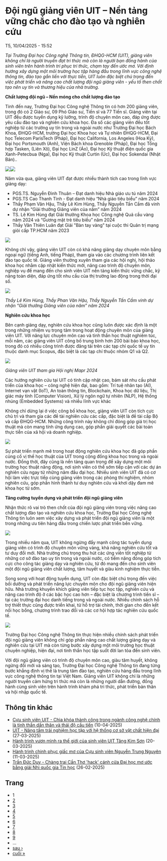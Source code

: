 # Đội ngũ giảng viên UIT – Nền tảng vững chắc cho đào tạo và nghiên cứu

T5, 10/04/2025 - 15:52

*Tại Trường Đại học Công nghệ Thông tin, ĐHQG-HCM (UIT), giảng viên không chỉ là người truyền đạt tri thức mà còn là người bạn đồng hành của sinh viên trên hành trình tri phục tri thức, chạm tay đến ước mơ. Với định hướng xây dựng một môi trường học tập hàng đầu trong lĩnh vực công nghệ thông tin, đào tạo gắn liền với thực tiễn, UIT luôn đặc biệt chú trọng đến việc phát triển và nâng cao chất lượng đội ngũ giảng viên - yếu tố then chốt tạo nên uy tín và thương hiệu của nhà trường.*

**Chất lượng đội ngũ – Nền móng cho chất lượng đào tạo**

Tính đến nay, Trường Đại học Công nghệ Thông tin có hơn 200 giảng viên, trong đó có 2 Giáo sư, 09 Phó Giáo sư, Tiến sĩ và 77 Tiến sĩ. Giảng viên tại UIT đều được tuyển dụng kỹ lưỡng, trình độ chuyên môn cao, đáp ứng được yêu cầu đào tạo và nghiên cứu khoa học. Đa số các giảng viên đều tốt nghiệp từ các trường uy tín trong và ngoài nước như Trường Đại học Bách Khoa, ĐHQG-HCM, trường Đại học Khoa học và Tự nhiên ĐHQG-HCM, Đại học Telecom ParisTech (Pháp), Đại học California, Los Angeles (Hoa Kỳ), Đại học Portsmouth (Anh), Viện Bách khoa Grenoble (Pháp), Đại học Tổng hợp Tasken, (Liên Xô), Đại học LinZ (Áo), Đại học Kỹ thuật điện quốc gia Xanh-Petecbua (Nga), Đại học Kỹ thuật Curtin (Úc), Đại học Sokendai (Nhật Bản)..

![](/sites/default/files/uploads/images/202504/img_013.jpg)![](/sites/default/files/uploads/images/202504/007.jpg)

Năm vừa qua, giảng viên UIT đạt được nhiều thành tích cao trong lĩnh vực giảng dạy:

* PGS.TS. Nguyễn Đình Thuân – Đạt danh hiệu Nhà giáo ưu tú năm 2024
* PGS.TS Cao Thanh Tình - Đạt danh hiệu “Nhà giáo tiêu biểu” năm 2024
* Thầy Phạm Văn Hậu, Thầy Lê Kim Hùng, Thầy Nguyễn Tấn Cầm đã vinh dự nhận “Giải thưởng Giảng viên của năm” năm 2024
* TS. Lê Kim Hùng đạt Giải thưởng Khoa học Công nghệ Quả cầu vàng năm 2024 và “Gương mặt trẻ tiêu biểu” năm 2024
* Thầy Văn Thiên Luân đạt Giải "Bàn tay vàng" tại cuộc thi Quản trị mạng giỏi cấp TP.HCM năm 2023

![](/sites/default/files/uploads/images/202504/487503185_1122019243297412_4889487721977824532_n.jpg)

Không chỉ vậy, giảng viên UIT còn có khả năng giảng dạy chuyên môn bằng ngoại ngữ (tiếng Anh, tiếng Pháp), tham gia vào các chương trình liên kết đào tạo quốc tế. Giảng viên thường xuyên tham gia các hội nghị, hội thảo khoa học nhằm cập nhật kiến thức mới, nâng cao trình độ chuyên môn, nghiệp vụ để mang đến cho sinh viên UIT nền tảng kiến thức vững chắc, kỹ năng toàn diện, đáp ứng tốt nhu cầu của thị trường lao động trong thời đại số.

![](/sites/default/files/uploads/images/202504/471355428_1044651837700820_7899503720881790814_n_1.jpg)

*Thầy Lê Kim Hùng, Thầy Phan Văn Hậu, Thầy Nguyễn Tấn Cầm vinh dự nhận “Giải thưởng Giảng viên của năm” năm 2024*

**Nghiên cứu khoa học**

Bên cạnh giảng dạy, nghiên cứu khoa học cũng luôn được xác định là một trong những nhiệm vụ trọng tâm trong hoạt động chuyên môn của giảng viên UIT. Với năng lực chuyên môn cao và tinh thần học thuật nghiêm túc, mỗi năm, các giảng viên UIT công bố trung bình hơn 200 bài báo khoa học, trong đó có nhiều công trình được đăng tải trên các tạp chí quốc tế uy tín thuộc danh mục Scopus, đặc biệt là các tạp chí thuộc nhóm Q1 và Q2.

![](/sites/default/files/uploads/images/202504/455607565_945253974307274_4529231696033969326_n.jpg)

*Giảng viên UIT tham gia Hội nghị Mapr 2024*

Các hướng nghiên cứu tại UIT có tính cập nhật cao, bám sát nhu cầu phát triển của khoa học – công nghệ hiện đại, bao gồm: Trí tuệ nhân tạo (AI), Internet vạn vật (IoT), An toàn thông tin, Blockchain, Khoa học dữ liệu, Thị giác máy tính (Computer Vision), Xử lý ngôn ngữ tự nhiên (NLP), Hệ thống nhúng (Embedded Systems) và nhiều lĩnh vực khác

Không chỉ dừng lại ở việc công bố khoa học, giảng viên UIT còn tích cực chủ trì và tham gia các đề tài nghiên cứu các cấp, đặc biệt là đề tài cấp Bộ và cấp ĐHQG-HCM. Những công trình này không chỉ đóng góp giá trị học thuật mà còn mang tính ứng dụng cao, góp phần giải quyết các bài toán thực tiễn của xã hội và doanh nghiệp.

![](/sites/default/files/uploads/images/202504/le-kim-hung-9409.jpeg)

Sự phát triển mạnh mẽ trong hoạt động nghiên cứu khoa học đã góp phần củng cố vị thế học thuật của UIT trong cộng đồng khoa học trong và ngoài nước. Đồng thời, đây cũng là nền tảng quan trọng để xây dựng một môi trường học thuật năng động, nơi sinh viên có thể sớm tiếp cận với các dự án nghiên cứu ngay từ những năm đầu đại học. Nhiều sinh viên UIT đã có cơ hội làm việc trực tiếp cùng giảng viên trong các phòng thí nghiệm, nhóm nghiên cứu, góp phần hình thành tư duy nghiên cứu và khơi dậy đam mê khoa học từ sớm.

**Tăng cường tuyển dụng và phát triển đội ngũ giảng viên**

Nhận thức rõ vai trò then chốt của đội ngũ giảng viên trong việc nâng cao chất lượng đào tạo và nghiên cứu khoa học, Trường Đại học Công nghệ Thông tin luôn xem việc xây dựng và phát triển đội ngũ giảng viên là một trong những ưu tiên hàng đầu trong chiến lược phát triển bền vững. 

![](/sites/default/files/uploads/images/202504/488656960_1121536373345699_915786500926788588_n.jpg)

Trong nhiều năm qua, UIT không ngừng đẩy mạnh công tác tuyển dụng giảng viên có trình độ chuyên môn vững vàng, khả năng nghiên cứu tốt và tư duy đổi mới. Nhà trường chú trọng thu hút các ứng viên tốt nghiệp từ những cơ sở đào tạo uy tín trong và ngoài nước, có tiềm năng đóng góp tích cực cho công tác giảng dạy và nghiên cứu, từ đó mang đến cho sinh viên một đội ngũ giảng viên chất lượng, tâm huyết và giàu kinh nghiệm thực tiễn.

Song song với hoạt động tuyển dụng, UIT còn đặc biệt chú trọng đến việc bồi dưỡng và phát triển năng lực chuyên môn cho đội ngũ giảng viên hiện hữu. Nhà trường khuyến khích giảng viên tiếp tục học tập, nghiên cứu và nâng cao trình độ ở các bậc học cao hơn – đặc biệt là chương trình tiến sĩ – tại các trường đại học danh tiếng trong và ngoài nước. Nhiều chính sách hỗ trợ thiết thực cũng được triển khai, từ hỗ trợ tài chính, thời gian cho đến kết nối học bổng, chương trình trao đổi và các cơ hội hợp tác nghiên cứu quốc tế.

![](/sites/default/files/uploads/images/202504/0f0a1947.jpg)

Trường Đại học Công nghệ Thông tin thực hiện nhiều chính sách phát triển đội ngũ giảng viên không chỉ góp phần nâng cao chất lượng giảng dạy và nghiên cứu tại UIT mà còn từng bước xây dựng một môi trường học thuật chuyên nghiệp, hiện đại, nơi tinh thần học tập suốt đời lan tỏa đến sinh viên.

Với đội ngũ giảng viên có trình độ chuyên môn cao, giàu tâm huyết, không ngừng đổi mới và sáng tạo, Trường Đại học Công nghệ Thông tin đang từng bước khẳng định vị thế là trung tâm đào tạo, nghiên cứu hàng đầu trong lĩnh vực công nghệ thông tin tại Việt Nam. Giảng viên UIT không chỉ là những người truyền cảm hứng tri thức mà còn là những người dẫn đường, đồng hành cùng sinh viên trên hành trình khám phá tri thức, phát triển bản thân và hội nhập quốc tế.

## Thông tin khác

* [Cựu sinh viên UIT - Chìa khóa thành công trong ngành công nghệ chính là tinh thần dấn thân và thái độ cầu tiến](/cuu-sinh-vien-uit-chia-khoa-thanh-cong-trong-nganh-cong-nghe-chinh-la-tinh-dan-va-thai-do-cau-tien)
  (10-04-2025)
* [UIT - Nâng tầm trải nghiệm học tập với hệ thống cơ sở vật chất hiện đại](/uit-nang-tam-trai-nghiem-hoc-tap-voi-he-thong-co-so-vat-chat-hien-dai)
  (27-03-2025)
* [Hành trình vươn mình ra thế giới của sinh viên UIT Tăng Kim Sơn](/hanh-trinh-vuon-minh-ra-gioi-cua-sinh-vien-uit-tang-kim-son)
  (20-03-2025)
* [Hành trình chinh phục giấc mơ của Cựu sinh viên Nguyễn Trung Nguyên](/hanh-trinh-chinh-phuc-giac-mo-cua-cuu-sinh-vien-nguyen-trung-nguyen)
  (11-03-2025)
* [Trần Đức Duy - Chàng trai Cần Thơ 'hack' cánh cửa Đại học mơ ước bằng giải Nhì quốc gia Tin học](/tran-duc-duy-chang-trai-can-tho-hack-canh-cua-dai-hoc-mo-uoc-bang-giai-nhi-quoc-gia-tin-hoc)
  (26-02-2025)

## Trang

* 1
* [2](/doi-ngu-giang-vien-uit-nen-tang-vung-chac-cho-dao-tao-va-nghien-cuu?page=1 "Đến trang 2")
* [3](/doi-ngu-giang-vien-uit-nen-tang-vung-chac-cho-dao-tao-va-nghien-cuu?page=2 "Đến trang 3")
* [4](/doi-ngu-giang-vien-uit-nen-tang-vung-chac-cho-dao-tao-va-nghien-cuu?page=3 "Đến trang 4")
* [5](/doi-ngu-giang-vien-uit-nen-tang-vung-chac-cho-dao-tao-va-nghien-cuu?page=4 "Đến trang 5")
* [6](/doi-ngu-giang-vien-uit-nen-tang-vung-chac-cho-dao-tao-va-nghien-cuu?page=5 "Đến trang 6")
* [7](/doi-ngu-giang-vien-uit-nen-tang-vung-chac-cho-dao-tao-va-nghien-cuu?page=6 "Đến trang 7")
* [8](/doi-ngu-giang-vien-uit-nen-tang-vung-chac-cho-dao-tao-va-nghien-cuu?page=7 "Đến trang 8")
* [9](/doi-ngu-giang-vien-uit-nen-tang-vung-chac-cho-dao-tao-va-nghien-cuu?page=8 "Đến trang 9")
* …
* [sau ›](/doi-ngu-giang-vien-uit-nen-tang-vung-chac-cho-dao-tao-va-nghien-cuu?page=1 "Đến trang sau")
* [cuối »](/doi-ngu-giang-vien-uit-nen-tang-vung-chac-cho-dao-tao-va-nghien-cuu?page=39 "Đến trang cuối cùng")